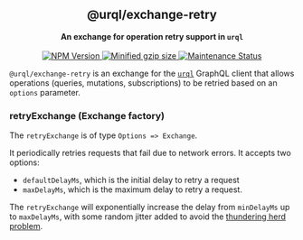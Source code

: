 <h2 align="center">@urql/exchange-retry</h2>
<p align="center">
<strong>An exchange for operation retry support in <code>urql</code></strong>
<br /><br />
<a href="https://npmjs.com/package/@urql/exchange-retry">
  <img alt="NPM Version" src="https://img.shields.io/npm/v/@urql/exchange-retry.svg" />
</a>
<a href="https://bundlephobia.com/result?p=@urql/exchange-retry">
  <img alt="Minified gzip size"
  src="https://img.shields.io/bundlephobia/minzip/@urql/exchange-retry.svg?label=gzip%20size" />
</a>
<a href="https://github.com/FormidableLabs/urql-exchange-retry#maintenance-status">
  <img alt="Maintenance Status" src="https://img.shields.io/badge/maintenance-experimental-blueviolet.svg" />
</a>
</p>

`@urql/exchange-retry` is an exchange for the [`urql`](../../README.md) GraphQL client that allows operations (queries, mutations, subscriptions) to be retried based on an `options` parameter.

### retryExchange (Exchange factory)

The `retryExchange` is of type `Options => Exchange`.

It periodically retries requests that fail due to network errors. It accepts two options:

- `defaultDelayMs`, which is the initial delay to retry a request
- `maxDelayMs`, which is the maximum delay to retry a request.

The `retryExchange` will exponentially increase the delay from `minDelayMs` up to `maxDelayMs`, with some random jitter added to avoid the [thundering herd problem](https://en.wikipedia.org/wiki/Thundering_herd_problem).
